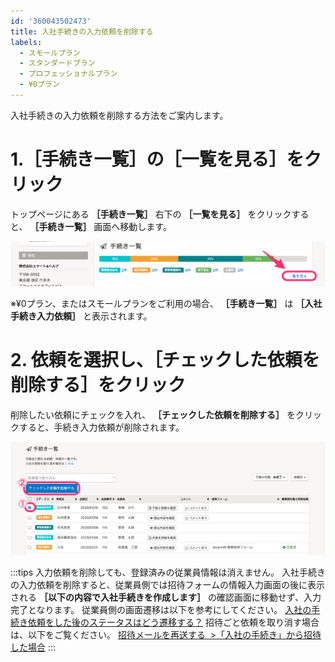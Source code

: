 ```yaml
---
id: '360043502473'
title: 入社手続きの入力依頼を削除する
labels:
  - スモールプラン
  - スタンダードプラン
  - プロフェッショナルプラン
  - ¥0プラン
---
```

入社手続きの入力依頼を削除する方法をご案内します。

# 1.［手続き一覧］の［一覧を見る］をクリック

トップページにある **［手続き一覧］** 右下の **［一覧を見る］** をクリックすると、 **［手続き一覧］** 画面へ移動します。

![](./Screen_Shot_2022-02-16_at_14_40_15.png)

※¥0プラン、またはスモールプランをご利用の場合、 **［手続き一覧］** は **［入社手続き入力依頼］** と表示されます。

# 2\. 依頼を選択し、［チェックした依頼を削除する］をクリック

削除したい依頼にチェックを入れ、 **［チェックした依頼を削除する］** をクリックすると、手続き入力依頼が削除されます。

![](./Screen_Shot_2022-02-16_at_14_46_03.png)

:::tips
入力依頼を削除しても、登録済みの従業員情報は消えません。
入社手続きの入力依頼を削除すると、従業員側では招待フォームの情報入力画面の後に表示される **［以下の内容で入社手続きを作成します］** の確認画面に移動せず、入力完了となります。
従業員側の画面遷移は以下を参考にしてください。
[入社の手続き依頼をした後のステータスはどう遷移する？](https://knowledge.smarthr.jp/hc/ja/articles/360026103554)
招待ごと依頼を取り消す場合は、以下をご覧ください。
[招待メールを再送する  >「入社の手続き」から招待した場合](https://knowledge.smarthr.jp/hc/ja/articles/360026103574#i)
:::

